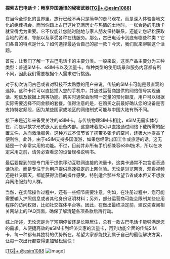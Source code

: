 **探索古巴电话卡：畅享异国通讯的秘密武器[[TG💪+ @esim1088](https://t.me/s/esim1088)]**

在当今全球化的世界里，旅行已经不再只是简单的走马观花，而是深入体验当地文化的绝佳机会。而当你踏上古巴这片充满历史与热情的土地时，一张合适的电话卡就显得尤为重要。它不仅能让您随时随地与家人朋友保持联系，还能让您轻松获取当地的资讯、导航以及享受各种在线服务。那么，古巴电话卡到底有哪些种类？它们各自的特点是什么？如何选择最适合自己的那一款？今天，我们就来聊聊这个话题。

首先，让我们了解一下古巴电话卡的主要分类。一般来说，这类产品主要分为三种类型：普通SIM卡、eSIM卡以及流量卡。每种类型的使用场景和服务内容都有所不同，因此我们需要根据个人需求进行挑选。

对于初次访问古巴或者对科技不太熟悉的用户来说，传统的SIM卡可能是最直观的选择。这种卡片可以直接插入您的手机中，并通过运营商提供的网络信号实现通话、短信及数据上网等功能。购买时通常会附带一定量的预付额度，用户可以根据实际需要选择不同金额的套餐。值得注意的是，在购买之前最好确认您的设备是否支持特定频段，因为某些国家或地区的网络制式可能与中国大陆有所不同。

接下来是近年来备受关注的eSIM卡。与传统物理SIM卡相比，eSIM无需实体存在，而是以数字形式嵌入到设备内部。这意味着您可以直接通过网络下载所需的配置文件，从而激活服务。这种方式不仅节省了携带多张卡的空间，还极大地提高了便利性。此外，由于eSIM支持多国漫游，如果您经常出国工作或旅游的话，这无疑是一个非常实用的功能。不过，目前并非所有手机都兼容eSIM技术，所以在决定采用之前，请务必查看您的设备规格说明书。

最后要提到的是专门用于提供移动互联网连接的流量卡。这类卡通常不包含语音通话功能，而是专注于为用户提供高速稳定的上网体验。无论是浏览网页、观看视频还是社交聊天，都能获得流畅的操作感受。特别适合那些希望节省成本但又不想放弃网络服务的人群。

当然，在实际操作过程中，还有一些细节需要注意。例如，在注册过程中，您可能需要输入护照信息或者其他身份证明材料；另外，部分运营商可能会限制某些应用程序的访问权限，比如社交媒体平台等。因此，在做出最终决定前，建议先查阅相关网站上的FAQ页面，确保了解清楚各项条款后再行动。

综上所述，无论您是为了短期停留还是长期居住，总有一款古巴电话卡能够满足您的需求。从便捷高效的eSIM卡到经济实惠的流量卡，再到功能全面的传统SIM卡，每一种都有其独特的优势所在。希望大家都能找到属于自己的最佳解决方案，让每一次出行都变得更加轻松愉快！

[[TG💪+ @esim1088](https://t.me/s/esim1088) ![Image](https://i.postimg.cc/4NQfJmqS/Snipaste-2025-05-13-00-14-12.png)]